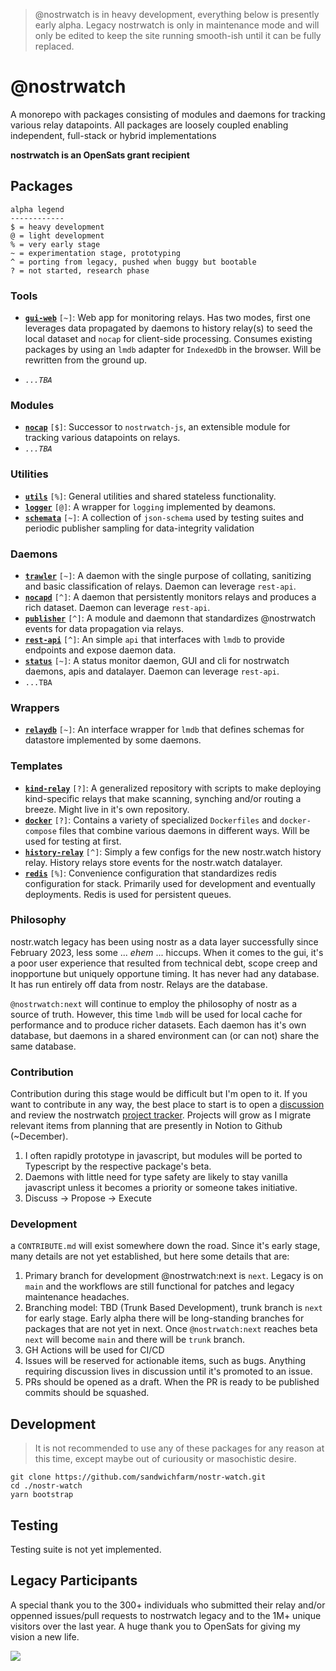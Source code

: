 > @nostrwatch is in heavy development, everything below is presently early alpha. Legacy nostrwatch is only in maintenance mode and will only be edited to keep the site running smooth-ish until it can be fully replaced. 

# @nostrwatch 
A monorepo with packages consisting of modules and daemons for tracking various relay datapoints. All packages are loosely coupled enabling independent, full-stack or hybrid implementations

**nostrwatch is an OpenSats grant recipient**

## Packages

```
alpha legend
------------
$ = heavy development
@ = light development
% = very early stage
~ = experimentation stage, prototyping
^ = porting from legacy, pushed when buggy but bootable
? = not started, research phase
```

### Tools 
- [**`gui-web`**](packages/gui-web) `[~]`: Web app for monitoring relays. Has two modes, first one leverages data propagated by daemons to history relay(s) to seed the local dataset and `nocap` for client-side processing. Consumes existing packages by using an `lmdb` adapter for `IndexedDb` in the browser. Will be rewritten from the ground up.

- _`...TBA`_

### Modules 
- [**`nocap`**](packages/nocap) `[$]`: Successor to `nostrwatch-js`, an extensible module for tracking various datapoints on relays.
- _`...TBA`_

### Utilities
- [**`utils`**](packages/utils) `[%]`: General utilities and shared stateless functionality. 
- [**`logger`**](packages/logger) `[@]`: A wrapper for `logging` implemented by deamons.
- [**`schemata`**](packages/schemata) `[~]`: A collection of `json-schema` used by testing suites and periodic publisher sampling for data-integrity validation

### Daemons 
- [**`trawler`**](packages/trawler) `[~]`: A daemon with the single purpose of collating, sanitizing and basic classification of relays. Daemon can leverage `rest-api`.
- [**`nocapd`**](packages/nocapd) `[^]`: A daemon that persistently monitors relays and produces a rich dataset. Daemon can leverage `rest-api`.
- [**`publisher`**](packages/publisher) `[^]`: A module and daemonn that standardizes @nostrwatch events for data propagation via relays.
- [**`rest-api`**](packages/api) `[^]`: An simple `api` that interfaces with `lmdb` to provide endpoints and expose daemon data. 
- [**`status`**](packages/status) `[~]`: A status monitor daemon, GUI and cli for nostrwatch daemons, apis and datalayer. Daemon can leverage `rest-api`.
- `...TBA`

### Wrappers 
- [**`relaydb`**](packages/relaydb) `[~]`: An interface wrapper for `lmdb` that defines schemas for datastore implemented by some daemons.

### Templates 
- [**`kind-relay`**](packages/kind-relay) `[?]`: A generalized repository with scripts to make deploying kind-specific relays that make scanning, synching and/or routing a breeze. Might live in it's own repository.
- [**`docker`**](packages/docker) `[?]`: Contains a variety of specialized `Dockerfiles` and `docker-compose` files that combine various daemons in different ways. Will be used for testing at first. 
- [**`history-relay`**](packages/history-relay) `[^]`: Simply a few configs for the new nostr.watch history relay. History relays store events for the nostr.watch datalayer.
- [**`redis`**](packages/redis) `[%]`: Convenience configuration that standardizes redis configuration for stack. Primarily used for development and eventually deployments. Redis is used for persistent queues.

### Philosophy
nostr.watch legacy has been using nostr as a data layer successfully since February 2023, less some ... _ehem_ ... hiccups. When it comes to the gui, it's a poor user experience that resulted from technical debt, scope creep and inopportune but uniquely opportune timing. It has never had any database. It has run entirely off data from nostr. Relays are the database. 

`@nostrwatch:next` will continue to employ the philosophy of nostr as a source of truth. However, this time `lmdb` will be used for local cache for performance and to produce richer datasets. Each daemon has it's own database, but daemons in a shared environment can (or can not) share the same database.

### Contribution
Contribution during this stage would be difficult but I'm open to it. If you want to contribute in any way, the best place to start is to open a [discussion](https://github.com/sandwichfarm/nostr-watch/discussions) and review the nostrwatch [project tracker](https://github.com/orgs/sandwichfarm/projects/3). Projects will grow as I migrate relevant items from planning that are presently in Notion to Github (~December). 

1. I often rapidly prototype in javascript, but modules will be ported to Typescript by the respective package's beta. 
2. Daemons with little need for type safety are likely to stay vanilla javascript unless it becomes a priority or someone takes initiative. 
3. Discuss -> Propose -> Execute

### Development 
a `CONTRIBUTE.md` will exist somewhere down the road. Since it's early stage, many details are not yet established, but here some details that are:

1. Primary branch for development @nostrwatch:next is `next`. Legacy is on `main` and the workflows are still functional for patches and legacy maintenance headaches. 
2. Branching model: TBD (Trunk Based Development), trunk branch is `next` for early stage. Early alpha there will be long-standing branches for packages that are not yet in next. Once `@nostrwatch:next` reaches beta `next` will become `main` and there will be `trunk` branch.
3. GH Actions will be used for CI/CD
4. Issues will be reserved for actionable items, such as bugs. Anything requiring discussion lives in discussion until it's promoted to an issue. 
5. PRs should be opened as a draft. When the PR is ready to be published commits should be squashed. 

## Development
> It is not recommended to use any of these packages for any reason at this time, except maybe out of curiousity or masochistic desire.

```
git clone https://github.com/sandwichfarm/nostr-watch.git
cd ./nostr-watch
yarn bootstrap
```

## Testing
Testing suite is not yet implemented. 

## Legacy Participants
A special thank you to the 300+ individuals who submitted their relay and/or oppenned issues/pull requests to nostrwatch legacy and to the 1M+ unique visitors over the last year. A huge thank you to OpenSats for giving my vision a new life. 

<a align="center" href="https://github.com/dskvr/nostr-watch/graphs/contributors">
  <img src="https://contrib.rocks/image?repo=dskvr/nostr-watch" />
</a>


